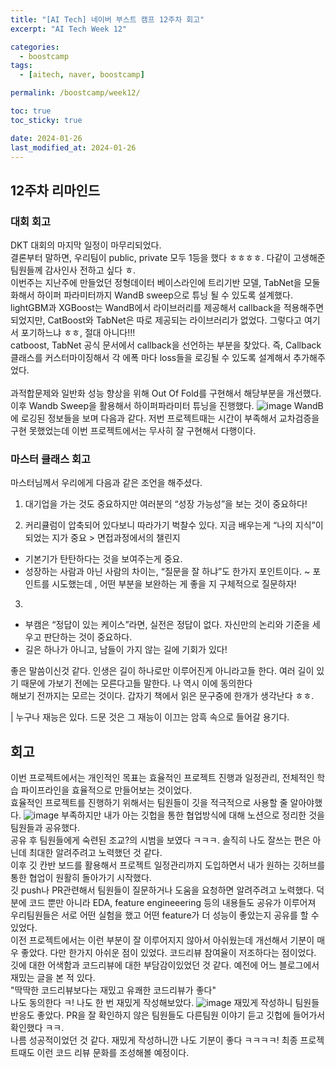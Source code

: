 ```yaml
---
title: "[AI Tech] 네이버 부스트 캠프 12주차 회고"
excerpt: "AI Tech Week 12"

categories:
  - boostcamp
tags:
  - [aitech, naver, boostcamp]

permalink: /boostcamp/week12/

toc: true
toc_sticky: true

date: 2024-01-26
last_modified_at: 2024-01-26
---
```


## 12주차 리마인드

### 대회 회고
DKT 대회의 마지막 일정이 마무리되었다. 
<br>결론부터 말하면, 우리팀이 public, private 모두 1등을 했다 ㅎㅎㅎㅎ. 다같이 고생해준 팀원들께 감사인사 전하고 싶다 ㅎ.
<br>이번주는 지난주에 만들었던 정형데이터 베이스라인에 트리기반 모델, TabNet을 모둘화해서 하이퍼 파라미터까지 WandB sweep으로 튜닝 될 수 있도록 설계했다. 
<br>lightGBM과 XGBoost는 WandB에서 라이브러리를 제공해서 callback을 적용해주면 되었지만, CatBoost와 TabNet은 따로 제공되는 라이브러리가 없었다. 그렇다고 여기서 포기하느냐 ㅎㅎ, 절대 아니다!!!
<br>catboost, TabNet 공식 문서에서 callback을 선언하는 부분을 찾았다. 즉, Callback클래스를 커스터마이징해서 각 에폭 마다 loss들을 로깅될 수 있도록 설계해서 추가해주었다.   
<br>과적합문제와 일반화 성능 향상을 위해 Out Of Fold를 구현해서 해당부분을 개선했다. 이후 Wandb Sweep을 활용해서 하이퍼파라미터 튜닝을 진행했다. 
![image](https://github.com/ChangZero/ChangZero.github.io/assets/97018869/99ea633e-5c29-4837-8bb7-b79ff9ad250d)
WandB에 로깅된 정보들을 보며 다음과 같다. 저번 프로젝트때는 시간이 부족해서 교차검증을 구현 못했었는데 이번 프로젝트에서는 무사히 잘 구현해서 다행이다.

### 마스터 클래스 회고
마스터님께서 우리에게 다음과 같은 조언을 해주셨다.

1. 대기업을 가는 것도 중요하지만 여러분의 “성장 가능성”을 보는 것이 중요하다! 

2. 커리큘럼이 압축되어 있다보니 따라가기 벅찰수 있다. 지금 배우는게 “나의 지식”이 되었는 지가 중요 > 면접과정에서의 챌린지  
  - 기본기가 탄탄하다는 것을 보여주는게 중요.
  - 성장하는 사람과 아닌 사람의 차이는, “질문을 잘 하냐”도 한가지 포인트이다. ~ 포인트를 시도했는데 , 어떤 부분을 보완하는 게 좋을 지 구체적으로 질문하자! 
3. 
  - 부캠은 “정답이 있는 케이스”라면, 실전은 정답이 없다. 자신만의 논리와 기준을 세우고 판단하는 것이 중요하다. 
  - 길은 하나가 아니고, 남들이 가지 않는 길에 기회가 있다!

좋은 말씀이신것 같다. 인생은 길이 하나로만 이루어진게 아니라고들 한다. 여러 길이 있기 때문에 가보기 전에는 모른다고들 말한다. 나 역시 이에 동의한다
<br>해보기 전까지는 모르는 것이다. 갑자기 책에서 읽은 문구중에 한개가 생각난다 ㅎㅎ.

| 누구나 재능은 있다. 드문 것은 그 재능이 이끄는 암흑 속으로 들어갈 용기다.

## 회고
이번 프로젝트에서는 개인적인 목표는 효율적인 프로젝트 진행과 일정관리, 전체적인 학습 파이프라인을 효율적으로 만들어보는 것이었다.
<br>효율적인 프로젝트를 진행하기 위해서는 팀원들이 깃을 적극적으로 사용할 줄 알아야했다.
![image](https://github.com/ChangZero/ChangZero.github.io/assets/97018869/cc9d05cf-c1e4-400b-828b-cfdffe985d34)
부족하지만 내가 아는 깃헙을 통한 협업방식에 대해 노션으로 정리한 것을 팀원들과 공유했다. 
<br>공유 후 팀원들에게 숙련된 조교?의 시범을 보였다 ㅋㅋㅋ. 솔직히 나도 잘쓰는 편은 아닌데 최대한 알려주려고 노력했던 것 같다.
<br>이후 깃 칸반 보드를 활용해서 프로젝트 일정관리까지 도입하면서 내가 원하는 깃허브를 통한 협업이 원활히 돌아가기 시작했다.
<br>깃 push나 PR관련해서 팀원들이 질문하거나 도움을 요청하면 알려주려고 노력했다. 덕분에 코드 뿐만 아니라 EDA, feature engineeering 등의 내용들도 공유가 이루어져 우리팀원들은 서로 어떤 실험을 했고 어떤 feature가 더 성능이 좋았는지 공유를 할 수 있었다.
<br> 이전 프로젝트에서는 이런 부분이 잘 이루어지지 않아서 아쉬웠는데 개선해서 기분이 매우 좋았다. 다만 한가지 아쉬운 점이 있었다. 코드리뷰 참여율이 저조하다는 점이었다. 깃에 대한 어색함과 코드리뷰에 대한 부담감이있었던 것 같다. 예전에 어느 블로그에서 재밌는 글을 본 적 있다. 
<br>"딱딱한 코드리뷰보다는 재밌고 유쾌한 코드리뷰가 좋다"
<br>나도 동의한다 ㅋ! 나도 한 번 재밌게 작성해보았다.
![image](https://github.com/ChangZero/ChangZero.github.io/assets/97018869/b0c82acb-3fc8-4aef-a3d6-4da4648e3351)
재밌게 작성하니 팀원들 반응도 좋았다. PR을 잘 확인하지 않은 팀원들도 다른팀원 이야기 듣고 깃헙에 들어가서 확인했다 ㅋㅋ.
<br>나름 성공적이었던 것 같다. 재밌게 작성하니깐 나도 기분이 좋다 ㅋㅋㅋㅋ! 최종 프로젝트때도 이런 코드 리뷰 문화를 조성해볼 예정이다.

